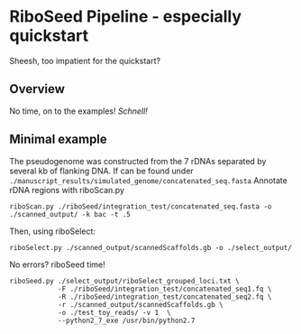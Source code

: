 # RiboSeed Pipeline - especially quickstart
Sheesh, too impatient for the quickstart?

## Overview
No time, on to the examples!  *Schnell!*

## Minimal example
The pseudogenome was constructed from the 7 rDNAs separated by several kb of flanking DNA.  If can be found under ```./manuscript_results/simulated_genome/concatenated_seq.fasta```
Annotate rDNA regions with riboScan.py
```
riboScan.py ./riboSeed/integration_test/concatenated_seq.fasta -o ./scanned_output/ -k bac -t .5
```
Then, using riboSelect:

```
riboSelect.py ./scanned_output/scannedScaffolds.gb -o ./select_output/
```

No errors? riboSeed time!
```
riboSeed.py ./select_output/riboSelect_grouped_loci.txt \
            -F ./riboSeed/integration_test/concatenated_seq1.fq \
            -R ./riboSeed/integration_test/concatenated_seq2.fq \
            -r ./scanned_output/scannedScaffolds.gb \
            -o ./test_toy_reads/ -v 1  \
            --python2_7_exe /usr/bin/python2.7
```
